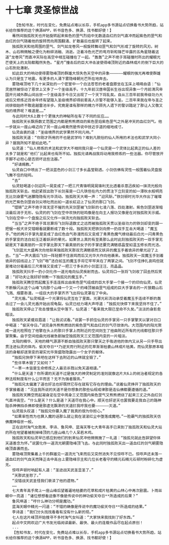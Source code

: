 # 十七章 灵圣惊世战
        【告知书友，时代在变化，免费站点难以长存，手机app多书源站点切换看书大势所趋，站长给你推荐的这个换源APP，听书音色多、换源、找书都好使！】
       蓦然间独孤败天也开始旋转起来紫色的罡气烈焰中无数道血红的剑气直冲而起紫色的罡气和血红的剑气随着他的旋转而向周围翻涌、扩散最后也旋转了起来。
       独孤败天和他周围的罡气、剑气如龙卷风一般旋转舞动罡气和剑气形成了旋转的风刃。树木、山石稍微触之便化为粉碎消融、消逝。泛着冷色光芒的弯月斩和锋芒毕露的五角星随着这道“龙卷风”而直冲天际在高空中相互碰撞在了一起。“轰轰”之声不绝于耳碰撞时所出的耀眼光芒使天上的太阳都黯然失色。“星月”撞击后的巨大冲击波使得峰顶附近的森林成片的倒下巨大的山石到处激射。
       如此巨大的响动使得雾隐峰顶的群雄大惊失色天空中的异象——————耀眼的强光再难使群雄认为只是生了地震。有更多的人涌下雾隐峰朝光芒所在地奔去。
       雾隐峰顶地下几十米深处的一个密室中一个白法苍苍的老者盘膝坐在玉床上喃喃自语：“仙灵居然被惊动了恩世上又多了一个圣级高手。十九年前汉唐帝国长生谷出现异象一个月前清风帝国开元城外群山间出世一个圣级高手今日又出现了一个天下将乱矣。自从三百年前我帝级功力大成后又修炼近百余年终有望踏入圣级境界却得前辈高人示警不能够入圣。二百年来我在帝与圣之间徘徊始终不敢逾越雷池半步。究竟是谁有那样的魄力不顾先人遗下的警训踏足了那让人又敬又怕的境界呢？难道是……”
       与此同时大6上数十个更强大的神秘所在有了不同的反应……
       独孤败天长飘扬数丈范围之内都是熊熊燃烧的紫色罡焰紫色罡气之外是冲天的血红剑气。他一步就从一座山峰迈向了另一座山峰竟然是传说中技近乎道的缩地成寸。
       仙灵由衷的道：“圣级境界的武学果然不同凡响。”
       独孤败天道：“你刚才所用的不也是武学吗？难到凡脱俗的仙人所用的术法也和武学大同小异？据我所知不是如此吧。”
       仙灵道：“仙人修炼的术法和武学大不相同我只是一个仙灵是一个灵体比起真正的仙人差的太多了就是和‘他们’比起来也有所不如。独孤兄请再战我将动用我修炼的一些法器。你尽管放开手脚不必担心是否损坏这些法器。”
       “好请赐教。”
       仙灵自口中喷出了一把淡蓝色的小剑三寸多长晶莹剔透。小剑仿佛有灵性一般围着仙灵盘旋飞舞不住的轻鸣。
       “去”
       仙灵轻喝道小剑迎风一晃变成了一把三尺青锋明晃晃锋利无比透着杀意迅疾如一抹流光般向独孤败天斩去。他赶紧拔出肋下长剑虽是一口凡铁但在内力的贯注下立刻变的如一潭秋水般明亮无比剑身雾气迷朦隐隐有光华流动。独孤败天大喝一声：“迎风斩。”铁剑顿时光华大作出了璀璨的光芒紫色剑罡自剑尖喷吐而出如一道长虹迎上了仙灵的那口飞剑。
       “铿锵”之声不绝于耳无坚不摧的先天剑罡被飞剑斩的七凌八落、四处激射。紫色剑罡逐渐暗淡最后消于无形。仙灵的的飞剑在空中欢快的轻鸣像是在向主人报功又像是在对独孤败天示威。飞剑在空中一个盘旋之后又化作一抹流光向独孤败天斩去。
       “当当”之声不绝于耳总算将飞剑际退数丈之远而被独孤败天贯以圣级功力的铁剑却变的跟一把锯一般犬牙交错眼看就要断成了数十段。独孤败天把铁剑向旁一扔双手互击大喝道：“魔玉手。”他的两只手掌先是变成了血红色血气弥漫而后又变成了青黑色魔气缭绕最后白光一闪青黑色的手掌变的洁白如玉泛着妖异的晕光。如果世上真的有至美那么此时此刻独孤败天的一双手掌无疑是天下最美丽的一双手掌比那天下最美丽的女子的手掌还要充满魅惑晶莹如温玉修长而光洁。
       飞剑蓝光大盛再次向他斩来独孤败天那双充满魅惑而又妖异的魔玉手着诡异的晕光迎了上去。“当”一声大震后飞剑一阵轻颤不住哀鸣而后又光华大作向他袭来。独孤败天一双魔玉手划着诡异的弧线迎上了飞剑“啪”洁白如玉的魔玉手将它牢牢夹在了两掌之间。飞剑不住挣扎哀鸣但就是难动分毫最后三尺青锋又变成了一把三寸多长的小剑蓝汪汪、亮晶晶。
       独孤败天抖手一扔小剑化作一道光电向仙灵疾射而去。仙灵将口一张将飞剑收了回去然后笑道：“好功夫让我好好领教一下独孤兄的魔玉手。”
       独孤败天腾空而起魔玉手连连挥出由紫色罡气组成的巨大手掌一个接一个的印向仙灵。仙灵不断躲闪从这个山峰飞向那个山峰一个又一个的峰顶被由罡气组成的巨大手掌击的一片狼籍山石飞溅、烟雾弥漫。一组巨大的手掌齐齐飞出将仙灵罩在了中央。
       “灵光盾。”仙灵喊道一个光罩将仙灵互在了里面。光罩光彩流动承受着魔玉手连续不断的轰击过了一会儿灵光盾开始出现龟裂。仙灵已经力竭大声呼道：“独孤兄快停下来我坚持不住了。”
       独孤败天停止了攻击慢慢从空中落下。仙灵道：“看来我大限已至命不久矣。”淡淡的身影愈暗淡。
       独孤败天紧蹙双眉道：“让我试试看。”说罢一手抓住仙灵的手掌另一只手掌擎天以掌对日口中喝道：“偷天夺日。”说完身外熊熊燃烧的紫色罡气和血红的剑气尽敛体内。大范围内的阳光聚成一道光柱照在了他擎在头上的那只手掌上而附近的空间则生了扭曲附近所有的光线都往那只手掌聚集。由于空间扭曲光线被急剧抽空独孤败天三丈范围内变的一片暗淡。
       太阳的精华、天地的精气源源不断自独孤败天那只擎天之手吸进他的体内又从另一只手导出贯注进仙灵的体内。偷天夺日**乃逆天而行附近的花草渐渐枯萎山林成片枯黄。而仙灵那原本暗淡的身躯却逐渐变的凝实光华渐盛隐隐露出一个女子的躯体。
       “独孤兄快停下来吧在这样下去附近的山林就全毁了。”
       “些许草木毁了又如何？”
       “一草一木皆是生命修炼之人最忌杀戮以免天道相谴。”
       “什么是天道？你所谓的天道不过是强大的神灵制定的准则就像这片大6上的统治者规定的各种法规制度有什么公平而言？无不为强者服务。”
       “独孤兄太偏激了道也好法也好既然它存在就有它存在的理由。”说着仙灵挣开了独孤败天的手掌接着道：“况且我所说的天道不是你想象的那些仙规戒律那是连仙佛都要遵循的道。”
       独孤败天腾空而起凝身定在空中周身三丈范围内紫色罡气又熊熊燃烧了起来三丈之外血红剑气直冲高空。“什么是天？什么是道？天道尽在我心中。顺天也好逆天也罢我要走我自己的路神阻杀神佛挡杀佛即使是那虚无飘渺的天道拦我哼我也要——————灭道。”
       仙灵摇头叹道：“独孤兄你要入魔了我真的很为你担心。”
       “如果率性而为也算入魔的话那么就让我在滚滚红尘中堕落成魔吧。”一脸霸气的独孤败天仿佛魔神临世一般。
       正在这时淘气女胜男、李诗、鲁风坤、蓝海天等七大青年高手已来到了独孤败天和仙灵大站的所在地望着被削掉峰顶的几座山峰几个人呆若木鸡。
       独孤败天和仙灵早已感应到他们的到来仙灵冲他微微施了一礼道：“独孤兄就此告辞望你体天道善念为怀。”说罢化作一道流光朝雾隐峰顶飞去。与此同时独孤败天出一道血红的剑气朝雾隐峰顶直袭而去。
       雾隐峰顶聚集着上千的群雄见一道流光飞来而后又突然消失不见惊呼不已。惊呼声还未落一道血红的剑气自天而降正击中高台上雾隐峰宗主和几位长老看守的精元石精元石顿时粉碎化为虚无。
       惊呼声顿时响起有人道：“圣迹战天武圣显圣了。”
       “天那武圣怒了。”
       “没错战天武圣怪我们亵渎了他的遗物。”
       ……
       七大青年高手爬上一座山峰后望着遍地枯萎的花草和成片枯黄的山林心中再次剧震。卜雨丝眼中一亮道：“诸位想想看这像不像是传说中的神功偷天夺日**所造成的后果？”
       鲁风坤道：“哼什么神功分明是魔功。”
       蓝海天眼中精光一闪道：“不错的确像是传说中的魔功偷天夺日**所造成的结果。”
       李诗道：“我们分头找找看看有没有什么新的现。”
       七人在这片峰顶开始搜寻不多时淘气女叫道：“大家快来我找到了好东西。”
       起点中文网欢迎广大书友光临阅读最新、最快、最火的连载作品尽在起点原创！
       ...
       【告知书友，时代在变化，免费站点难以长存，手机app多书源站点切换看书大势所趋，站长给你推荐的这个换源APP，听书音色多、换源、找书都好使！】